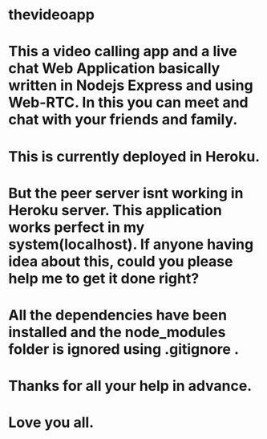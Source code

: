 # thevideoapp
# This a video calling app and a live chat Web Application basically written in Nodejs Express and using Web-RTC. In this you can meet and chat with your friends and family.
# This is currently deployed in Heroku.
# But the peer server isnt working in Heroku server. This application works perfect in my system(localhost). If anyone having idea about this, could you please help me to get it done right?
# All the dependencies have been installed and the node_modules folder is ignored using .gitignore .
# Thanks for all your help in advance. 
# Love you all.
